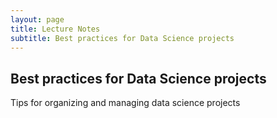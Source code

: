 ```yaml
---
layout: page
title: Lecture Notes
subtitle: Best practices for Data Science projects
---
```


## Best practices for Data Science projects

Tips for organizing and managing data science projects
